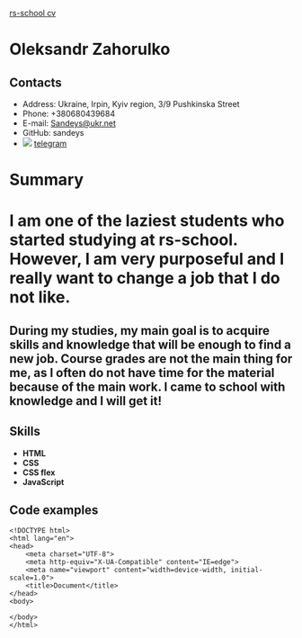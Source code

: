 [rs-school cv](https://Sandeys.github.io/rsschool-cv/)
# **Oleksandr Zahorulko**
## Contacts
* Address: Ukraine, Irpin, Kyiv region, 3/9 Pushkinska Street
* Phone: +380680439684
* E-mail: [Sandeys@ukr.net](https://mail.ukr.net/desktop#msglist/f0/p0)
* GitHub: sandeys
* ![](https://www.google.com/search?q=%D1%82%D0%B5%D0%BB%D0%B5%D0%B3%D1%80%D0%B0%D0%BC+%D0%B8%D0%BA%D0%BE%D0%BD%D0%BA%D0%B0&rlz=1C1IXYC_ruUA983UA983&sxsrf=AOaemvJrUpKytXPRgbffTsC5gaxWAYLeXg:1641465649027&tbm=isch&source=iu&ictx=1&fir=8zQX18gicBdd1M%252CZ9Joa6J5icQlBM%252C_%253BPhFnvIp6GsfIEM%252CJCY85GI_LBdX6M%252C_%253BmPjYU24lEHU_-M%252CDlpCh--KDCeucM%252C_%253BhRRE2CTH9nUSfM%252CXLzx7P3JGV1IxM%252C_%253BfB9MA0TC-YGMXM%252Ci3a1alFNJrBI4M%252C_%253BFiQlLmldI5h4zM%252CfccatI5vDIbkmM%252C_%253B-9oldJLnkY_cxM%252CHQi63x1uVhDtqM%252C_%253BJQPkmNbboaC34M%252CXWHbCsXadtg0aM%252C_%253BOae8H9cXIjVxmM%252ChJvVzdB_wgFCKM%252C_%253BegklwaUxzbI2SM%252C_FOqi1G4RjNAUM%252C_%253B2Nr3KkcLNFJdqM%252ClmHjVVtnLXMCIM%252C_%253BlFKSY_WS21Mp8M%252CoHinATtY6mrXSM%252C_%253BauXl9_l2_nWJEM%252CDlpCh--KDCeucM%252C_%253Bxrt-GtoL3uW9TM%252Ce7oz6pcZ4MM-iM%252C_%253BWEu6c6Ghv0D92M%252CDLIxgZ24mBU5nM%252C_&vet=1&usg=AI4_-kRKq4Fjm7h5bAEGTl4tMtN1CoFnhA&sa=X&sqi=2&ved=2ahUKEwjJxK6H-Jz1AhXwHbkGHTr8C2wQ9QF6BAgMEAE&biw=1366&bih=657&dpr=1#imgrc=9UIGk8KH3uzuuM)   [telegram](https://web.telegram.org/k/)

# Summary
I am one of the laziest students who started studying at rs-school. However, I am very purposeful and I really want to change a job that I do not like.
======
During my studies, my main goal is to acquire skills and knowledge that will be enough to find a new job. Course grades are not the main thing for me, as I often do not have time for the material because of the main work. I came to school with knowledge and I will get it!
------

## Skills
* **HTML**
* **CSS**
* **CSS flex**
* **JavaScript**

## Code examples

```
<!DOCTYPE html>
<html lang="en">
<head>
    <meta charset="UTF-8">
    <meta http-equiv="X-UA-Compatible" content="IE=edge">
    <meta name="viewport" content="width=device-width, initial-scale=1.0">
    <title>Document</title>
</head>
<body>
    
</body>
</html>
```
